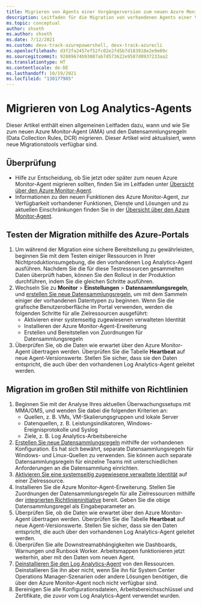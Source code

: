 ```yaml
---
title: Migrieren von Agents einer Vorgängerversion zum neuen Azure Monitor-Agent
description: Leitfaden für die Migration von vorhandenen Agents einer Vorgängerversion zum neuen Azure Monitor-Agent (AMA) und den Datensammlungsregeln (Data Collection Rules, DCR).
ms.topic: conceptual
author: shseth
ms.author: shseth
ms.date: 7/12/2021
ms.custom: devx-track-azurepowershell, devx-track-azurecli
ms.openlocfilehash: d3f2fa2457ef52fc02e2fd5b7d183918e2e9e09c
ms.sourcegitcommit: 92889674b93087ab7d573622e9587d0937233aa2
ms.translationtype: HT
ms.contentlocale: de-DE
ms.lasthandoff: 10/19/2021
ms.locfileid: "130177985"
---
```

# <a name="migrate-from-log-analytics-agents"></a>Migrieren von Log Analytics-Agents
Dieser Artikel enthält einen allgemeinen Leitfaden dazu, wann und wie Sie zum neuen Azure Monitor-Agent (AMA) und den Datensammlungsregeln (Data Collection Rules, DCR) migrieren. Dieser Artikel wird aktualisiert, wenn neue Migrationstools verfügbar sind.


## <a name="review"></a>Überprüfung
- Hilfe zur Entscheidung, ob Sie jetzt oder später zum neuen Azure Monitor-Agent migrieren sollten, finden Sie im Leitfaden unter [Übersicht über den Azure Monitor-Agent](./azure-monitor-agent-overview.md#should-i-switch-to-the-azure-monitor-agent).
- Informationen zu den neuen Funktionen des Azure Monitor-Agent, zur Verfügbarkeit vorhandener Funktionen, Dienste und Lösungen und zu aktuellen Einschränkungen finden Sie in der [Übersicht über den Azure Monitor-Agent](./agents-overview.md#azure-monitor-agent).


## <a name="test-migration-by-using-the-azure-portal"></a>Testen der Migration mithilfe des Azure-Portals
1. Um während der Migration eine sichere Bereitstellung zu gewährleisten, beginnen Sie mit dem Testen einiger Ressourcen in Ihrer Nichtproduktionsumgebung, die den vorhandenen Log Analytics-Agent ausführen. Nachdem Sie die für diese Testressourcen gesammelten Daten überprüft haben, können Sie den Rollout in der Produktion durchführen, indem Sie die gleichen Schritte ausführen.
1. Wechseln Sie zu **Monitor** > **Einstellungen** > **Datensammlungsregeln**, und [erstellen Sie neue Datensammlungsregeln](./data-collection-rule-azure-monitor-agent.md#create-rule-and-association-in-azure-portal), um mit dem Sammeln einiger der vorhandenen Datentypen zu beginnen. Wenn Sie die grafische Benutzeroberfläche im Portal verwenden, werden die folgenden Schritte für alle Zielressourcen ausgeführt:
    - Aktivieren einer systemseitig zugewiesenen verwalteten Identität
    - Installieren der Azure Monitor-Agent-Erweiterung
    - Erstellen und Bereitstellen von Zuordnungen für Datensammlungsregeln
1. Überprüfen Sie, ob die Daten wie erwartet über den Azure Monitor-Agent übertragen werden. Überprüfen Sie die Tabelle **Heartbeat** auf neue Agent-Versionswerte. Stellen Sie sicher, dass sie den Daten entspricht, die auch über den vorhandenen Log Analytics-Agent geleitet werden.


## <a name="at-scale-migration-by-using-policies"></a>Migration im großen Stil mithilfe von Richtlinien
1. Beginnen Sie mit der Analyse Ihres aktuellen Überwachungssetups mit MMA/OMS, und wenden Sie dabei die folgenden Kriterien an:
    - Quellen, z. B. VMs, VM-Skalierungsgruppen und lokale Server
    - Datenquellen, z. B. Leistungsindikatoren, Windows-Ereignisprotokolle und Syslog
    - Ziele, z. B. Log Analytics-Arbeitsbereiche
1. [Erstellen Sie neue Datensammlungsregeln](/rest/api/monitor/datacollectionrules/create#examples) mithilfe der vorhandenen Konfiguration. Es hat sich bewährt, separate Datensammlungsregeln für Windows- und Linux-Quellen zu verwenden. Sie können auch separate Datensammlungsregeln für einzelne Teams mit unterschiedlichen Anforderungen an die Datensammlung einrichten.
1. [Aktivieren Sie eine systemseitig zugewiesene verwaltete Identität](../../active-directory/managed-identities-azure-resources/qs-configure-template-windows-vm.md#system-assigned-managed-identity) auf einer Zielressource.
2. Installieren Sie die Azure Monitor-Agent-Erweiterung. Stellen Sie Zuordnungen der Datensammlungsregeln für alle Zielressourcen mithilfe der [integrierten Richtlinieninitiative](azure-monitor-agent-install.md#install-with-azure-policy) bereit. Geben Sie die obige Datensammlungsregel als Eingabeparameter an. 
1. Überprüfen Sie, ob die Daten wie erwartet über den Azure Monitor-Agent übertragen werden. Überprüfen Sie die Tabelle **Heartbeat** auf neue Agent-Versionswerte. Stellen Sie sicher, dass sie den Daten entspricht, die auch über den vorhandenen Log Analytics-Agent geleitet werden.
2. Überprüfen Sie alle Downstreamabhängigkeiten wie Dashboards, Warnungen und Runbook Worker. Arbeitsmappen funktionieren jetzt weiterhin, aber mit den Daten vom neuen Agent.
3. [Deinstallieren Sie den Log Analytics-Agent](./agent-manage.md#uninstall-agent) von den Ressourcen. Deinstallieren Sie ihn aber nicht, wenn Sie ihn für System Center Operations Manager-Szenarien oder andere Lösungen benötigen, die über den Azure Monitor-Agent noch nicht verfügbar sind.
4. Bereinigen Sie alle Konfigurationsdateien, Arbeitsbereichsschlüssel und Zertifikate, die zuvor vom Log Analytics-Agent verwendet wurden.



